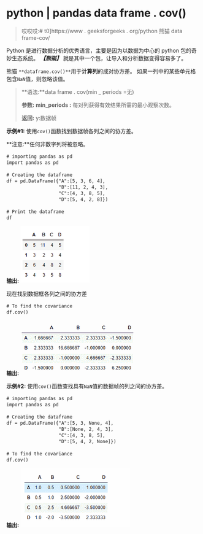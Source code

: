# python | pandas data frame . cov()

> 哎哎哎:# t0]https://www . geeksforgeeks . org/python 熊猫 data frame-cov/

Python 是进行数据分析的优秀语言，主要是因为以数据为中心的 python 包的奇妙生态系统。 ***【熊猫】*** 就是其中一个包，让导入和分析数据变得容易多了。

熊猫 `**dataframe.cov()**`用于**计算列**的成对协方差。
如果一列中的某些单元格包含`NaN`值，则忽略该值。

> **语法:**data frame . cov(min _ periods =无)
> 
> **参数:**
> **min_periods :** 每对列获得有效结果所需的最小观察次数。
> 
> **返回:** y:数据帧

**示例#1:** 使用`cov()`函数找到数据帧各列之间的协方差。

**注意:**任何非数字列将被忽略。

```
# importing pandas as pd
import pandas as pd

# Creating the dataframe
df = pd.DataFrame({"A":[5, 3, 6, 4], 
                   "B":[11, 2, 4, 3],
                   "C":[4, 3, 8, 5],
                   "D":[5, 4, 2, 8]})

# Print the dataframe
df
```

**输出:**
![](img/84a809d03aa7bd73b1cff4e88ef6a21a.png)

现在找到数据框各列之间的协方差

```
# To find the covariance 
df.cov()
```

**输出:**
![](img/9196a87601cb35cafd38b46605a541fc.png)

**示例#2:** 使用`cov()`函数查找具有`NaN`值的数据帧的列之间的协方差。

```
# importing pandas as pd
import pandas as pd

# Creating the dataframe
df = pd.DataFrame({"A":[5, 3, None, 4],
                   "B":[None, 2, 4, 3],
                   "C":[4, 3, 8, 5], 
                   "D":[5, 4, 2, None]})

# To find the covariance 
df.cov()
```

**输出:**
![](img/0c36b6e1af26904f61ea987c6c30050c.png)